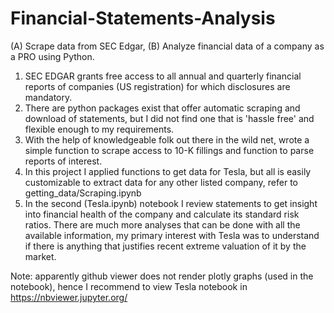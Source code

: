 # Financial-Statements-Analysis
(A) Scrape data from SEC Edgar, (B) Analyze financial data of a company as a PRO using Python.

1. SEC EDGAR grants free access to all annual and quarterly financial reports of companies (US registration) for which disclosures are mandatory.
2. There are python packages exist that offer automatic scraping and download of statements, but I did not find one that is 'hassle free' and flexible enough to my requirements. 
3. With the help of knowledgeable folk out there in the wild net, wrote a simple function to scrape access to 10-K fillings and function to parse reports of interest.
4. In this project I applied functions to get data for Tesla, but all is easily customizable to extract data for any other listed company, refer to getting_data/Scraping.ipynb
5. In the second (Tesla.ipynb) notebook I review statements to get insight into financial health of the company and calculate its standard risk ratios. There are much more analyses that can be done with all the available information, my primary interest with Tesla was to understand if there is anything that justifies recent extreme valuation of it by the market.

Note: apparently github viewer does not render plotly graphs (used in the notebook), hence I recommend to view Tesla notebook in https://nbviewer.jupyter.org/
